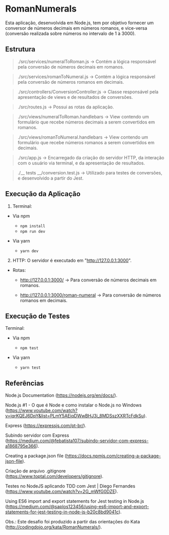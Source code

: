 # RomanNumerals
Esta aplicação, desenvolvida em Node.js, tem por objetivo fornecer um conversor de números decimais em números romanos, e vice-versa (conversão realizada sobre números no intervalo de 1 à 3000).



## Estrutura
> ./src/services/numeralToRoman.js -> Contém a lógica responsável pela conversão de números decimais em romanos.

> ./src/services/romanToNumeral.js -> Contém a lógica responsável pela conversão de números romanos em decimais.

> ./src/controllers/ConversionController.js -> Classe responsável pela apresentação de views e de resultados de conversões.

> ./src/routes.js -> Possui as rotas da aplicação.

> ./src/views/numeralToRoman.handlebars -> View contendo um formulário que recebe números decimais a serem convertidos em romanos.

> ./src/views/romanToNumeral.handlebars -> View contendo um formulário que recebe números romanos a serem convertidos em decimais.

> ./src/app.js -> Encarregado da criação do servidor HTTP, da interação com o usuário via terminal, e da apresentação de resultados.

> ./__ tests __/conversion.test.js -> Utilizado para testes de conversões, e desenvolvido a partir do Jest.



## Execução da Aplicação
1. Terminal:

  - Via npm

    - ```npm install``` 
    - ```npm run dev```

  - Via yarn

    - ```yarn dev```


2. HTTP:
O servidor é executado em "http://127.0.0.1:3000".

  - Rotas:

    - http://127.0.0.1:3000/ -> Para conversão de números decimais em romanos.
  
    - http://127.0.0.1:3000/roman-numeral -> Para conversão de números romanos em decimais.



## Execução de Testes
Terminal:

  - Via npm

    - ```npm test```

  - Via yarn

    - ```yarn test```



## Referências
Node.js Documentation (https://nodejs.org/en/docs/).

Node.js #1 - O que é Node e como instalar o Node.js no Windows (https://www.youtube.com/watch?v=jqrKQEJ6DpY&list=PLmY5AEiqDWwBHJ3i_8MDSszXXRTcFdkSu).

Express (https://expressjs.com/pt-br/).

Subindo servidor com Express (https://medium.com/@febatista107/subindo-servidor-com-express-a1868795e366).

Creating a package.json file (https://docs.npmjs.com/creating-a-package-json-file).

Criação de arquivo .gitignore (https://www.toptal.com/developers/gitignore).

Testes no NodeJS aplicando TDD com Jest | Diego Fernandes (https://www.youtube.com/watch?v=2G_mWfG0DZE).

Using ES6 import and export statements for Jest testing in Node.js (https://medium.com/@saplos123456/using-es6-import-and-export-statements-for-jest-testing-in-node-js-b20c8bd9041c).


Obs.: Este desafio foi produzido a partir das orientações do Kata (http://codingdojo.org/kata/RomanNumerals/).
